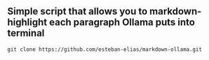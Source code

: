 ## Simple script that allows you to markdown-highlight each paragraph Ollama puts into terminal

```
git clone https://github.com/esteban-elias/markdown-ollama.git
```

```

```
